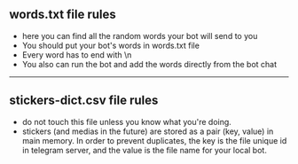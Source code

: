 ## words.txt file rules
- here you can find all the random words your bot will send to you
- You should put your bot's words in words.txt file
- Every word has to end with \n
- You also can run the bot and add the words directly from the bot chat

***

## stickers-dict.csv file rules
- do not touch this file unless you know what you're doing.
- stickers (and medias in the future) are stored as a pair (key, value) in main memory. In order to prevent duplicates, the key is the file unique id in telegram server, and the value is the file name for your local bot.


